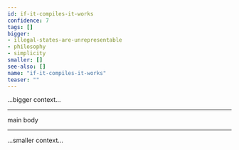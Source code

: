 ```yaml
---
id: if-it-compiles-it-works
confidence: 7
tags: []
bigger:
- illegal-states-are-unrepresentable
- philosophy
- simplicity
smaller: []
see-also: []
name: "if-it-compiles-it-works"
teaser: ""
---
```



...bigger context...

---

main body

---

...smaller context...
